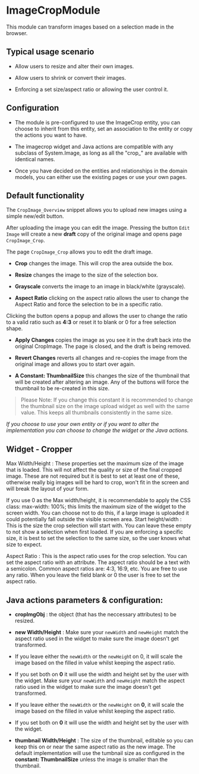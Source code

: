 # ImageCropModule
This module can transform images based on a selection made in the browser.

## Typical usage scenario

- Allow users to resize and alter their own images.

- Allow users to shrink or convert their images.

- Enforcing a set size/aspect ratio or allowing the user control it.

## Configuration 

- The module is pre-configured to use the ImageCrop entity, you can choose to inherit from this entity, set an association to the entity or copy the actions you want to have. 

- The imagecrop widget and Java actions are compatible with any subclass of System.Image, as long as all the "crop_" are available with identical names. 

- Once you have decided on the entities and relationships in the domain models, you can either use the existing pages or use your own pages.

## Default functionality

The `CropImage_Overview` snippet allows you to upload new images using a simple new/edit button.

After uploading the image you can edit the image. Pressing the button `Edit Image` will create a new **draft** copy of the original image and opens page `CropImage_Crop`.

The page `CropImage_Crop` allows you to edit the draft image.


- **Crop**  changes the image. This will crop the area outside the box.

- **Resize** changes the image to the size of the selection box.

- **Grayscale** converts the image to an image in black/white (grayscale).

- **Aspect Ratio** clicking on the aspect ratio allows the user to change the Aspect Ratio and force the selection to be in a specific ratio.  

Clicking the button opens a popup and allows the user to change the ratio to a valid ratio such as **4:3** or reset it to blank or 0 for a free selection shape. 

- **Apply Changes** copies the image as you see it in the draft back into the original CropImage. The page is closed, and the draft is being removed.

- **Revert Changes** reverts all changes and re-copies the image from the original image and allows you to start over again.

- **A Constant: ThumbnailSize** this changes the size of the thumbnail that will be created after altering an image. Any of the buttons will force the thumbnail to be re-created in this size.

> Please Note: If you change this constant it is recommended to change the thumbnail size on the image upload widget as well with the same value. This keeps all thumbnails consistently in the same size.

*If you choose to use your own entity or if you want to alter the implementation you can choose to change the widget or the Java actions.*

## Widget - Cropper

Max Width/Height : These properties set the maximum size of the image that is loaded. This will not affect the quality or size of the final cropped image. These are not required but it is best to set at least one of these, otherwise really big images will be hard to crop, won't fit in the screen and will break the layout of your form.


If you use 0 as the Max width/height, it is recommendable to apply the CSS class: max-width: 100%; this limits the maximum size of the widget to the screen width. You can choose not to do this, if a large image is uploaded it could potentially fall outside the visible screen area.
Start height/width : This is the size the crop selection will start with. You can leave these empty to not show a selection when first loaded. If you are enforcing a specific size, it is best to set the selection to the same size, so the user knows what size to expect.

Aspect Ratio : This is the aspect ratio uses for the crop selection. You can set the aspect ratio with an attribute. The aspect ratio should be a text with a semicolon. Common aspect ratios are: 4:3, 16:9, etc. You are free to use any ratio. When you leave the field blank or 0 the user is free to set the aspect ratio.

## Java actions parameters & configuration:

- **cropImgObj** :  the object (that has the neccessary attributes) to be resized.

- **new Width/Height** : Make sure your `newWidth` and `newHeight` match the aspect ratio used in the widget to make sure the image doesn't get transformed. 

- If you leave either the `newWidth` or the `newHeigh`t on 0, it will scale the image based on the filled in value whilst keeping the aspect ratio. 

- If you set both on **0** it will use the width and height set by the user with the widget. Make sure your `newWidth` and `newHeight` match the aspect ratio used in the widget to make sure the image doesn't get transformed. 
- If you leave either the `newWidth` or the `newHeight` on **0**, it will scale the image based on the filled in value whilst keeping the aspect ratio. 

- If you set both on **0** it will use the width and height set by the user with the widget.

- **thumbnail Width/Height** : The size of the thumbnail, editable so you can keep this on or near the same aspect ratio as the new image. The default implementation will use the tumbnail size as configured in the **constant: ThumbnailSize** unless the image is smaller than the thumbnail. 
